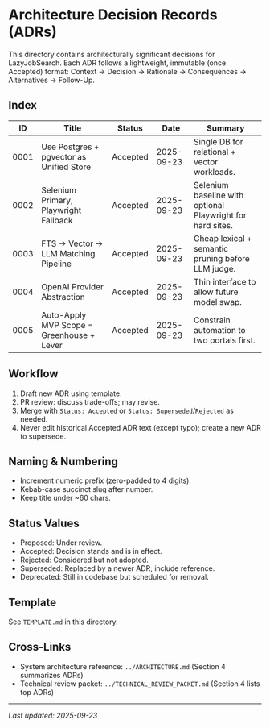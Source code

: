 # Architecture Decision Records (ADRs)

This directory contains architecturally significant decisions for LazyJobSearch. Each ADR follows a lightweight, immutable (once Accepted) format: Context → Decision → Rationale → Consequences → Alternatives → Follow-Up.

## Index

| ID | Title | Status | Date | Summary |
|----|-------|--------|------|---------|
| 0001 | Use Postgres + pgvector as Unified Store | Accepted | 2025-09-23 | Single DB for relational + vector workloads. |
| 0002 | Selenium Primary, Playwright Fallback | Accepted | 2025-09-23 | Selenium baseline with optional Playwright for hard sites. |
| 0003 | FTS → Vector → LLM Matching Pipeline | Accepted | 2025-09-23 | Cheap lexical + semantic pruning before LLM judge. |
| 0004 | OpenAI Provider Abstraction | Accepted | 2025-09-23 | Thin interface to allow future model swap. |
| 0005 | Auto-Apply MVP Scope = Greenhouse + Lever | Accepted | 2025-09-23 | Constrain automation to two portals first. |

## Workflow
1. Draft new ADR using template.
2. PR review: discuss trade-offs; may revise.
3. Merge with `Status: Accepted` or `Status: Superseded`/`Rejected` as needed.
4. Never edit historical Accepted ADR text (except typo); create a new ADR to supersede.

## Naming & Numbering
- Increment numeric prefix (zero-padded to 4 digits).
- Kebab-case succinct slug after number.
- Keep title under ~60 chars.

## Status Values
- Proposed: Under review.
- Accepted: Decision stands and is in effect.
- Rejected: Considered but not adopted.
- Superseded: Replaced by a newer ADR; include reference.
- Deprecated: Still in codebase but scheduled for removal.

## Template
See `TEMPLATE.md` in this directory.

## Cross-Links
- System architecture reference: `../ARCHITECTURE.md` (Section 4 summarizes ADRs)
- Technical review packet: `../TECHNICAL_REVIEW_PACKET.md` (Section 4 lists top ADRs)

---
_Last updated: 2025-09-23_
